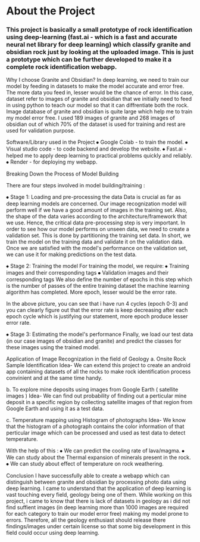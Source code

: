 
# About the Project

### This project is basically a small prototype of rock identification using deep-learning (fast.ai - which is a fast and accurate neural net library for deep learning) which classify granite and obsidian rock just by looking at the uploaded image. This is just a prototype which can be further developed to make it a complete rock identification webapp.

Why I choose Granite and Obsidian?
In deep learning, we need to train our model by feeding in datasets to make the model accurate and error free. The more data you feed in, lesser would be the chance of error. In this case, dataset refer to images of granite and obsidian that we initially need to feed in using python to teach our model so that it can diffrentiate both the rock.
Image database of granite and obsidian is quite large which help me to train my model error free. 
I used 189 images of granite and 268 images of obsidian out of which 70% of the dataset is used for training and rest are used for validation purpose.

Software/Library used in the Project
⦁	Google Colab - to train the model.
⦁	Visual studio code - to code backend and develop the website.
⦁	 Fast.ai - helped me to apply deep learning to practical problems quickly and reliably.
⦁	Render - for deploying my webapp.

Breaking Down the Process of Model Building

There are four steps involved in model building/training :

⦁	Stage 1: Loading and pre-processing the data
Data is crucial as far as deep learning models are concerned. Our image recognization model will perform well if we have a good amount of images in the training set. Also, the shape of the data varies according to the architecture/framework that we use.
Hence, the critical data pre-processing step is very important.
In order to see how our model performs on unseen data, we need to create a validation set. This is done by partitioning the training set data.
In short, we train the model on the training data and validate it on the validation data. Once we are satisfied with the model's performance on the validation set, we can use it for making predictions on the test data.
 
⦁	Stage 2: Training the model
For training the model, we require:
⦁	Training images and their corresponding tags
⦁	Validation images and their corresponding tags 
We also define the number of epochs in this step which is the number of passes of the entire training dataset the machine learning algorithm has completed. More epoch, lesser would be the error rate.
 
In the above picture, you can see that i have run 4 cycles (epoch 0-3) and you can clearly figure out that the error rate is keep decreasing after each epoch cycle which is justifying our statement, more epoch produce lesser error rate.

⦁	Stage 3: Estimating the model's performance
Finally, we load our test data (in our case images of obsidian and granite) and predict the classes for these images using the trained model.
 

Application of Image Recognization in the field of Geology
a.	Onsite Rock Sample Identification
Idea- We can extend this project to create an android app containing datasets of all the rocks to make rock identification process convinient and at the same time handy.

b.	To explore mine deposits using images from Google Earth ( satellite images )
Idea- We can find out probability of finding out a perticular mine deposit in a specific region by collecting satellite images of that region from Google Earth and using it as a test data.

 

c.	Temperature mapping using Histogram of photographs
Idea- We know that the histogram of a photograph contains the color information of that perticular image which can be processed and used as test data to detect temperature.
 

With the help of this :
⦁	 We can predict the cooling rate of lava/magma.
⦁	We can study about the Thermal expansion of minerals present in the rock.
⦁	We can study about effect of temperature on rock weathering.



Conclusion
I have successfully able to create a webapp which can distinguish between granite and obsidian by processing photo data using deep learning. I came to understand that the application of deep learning is vast touching every field, geology being one of them. 
While working on this project, i came to know that there is lack of datasets in geology as i did not find suffient images (in deep learning more than 1000 images are required for each category to train our model error free) making my model prone to errors.
Therefore, all the geology enthusiast should release there findings/images under certain license so that some big development in this field could occur using deep learning.


 
      

